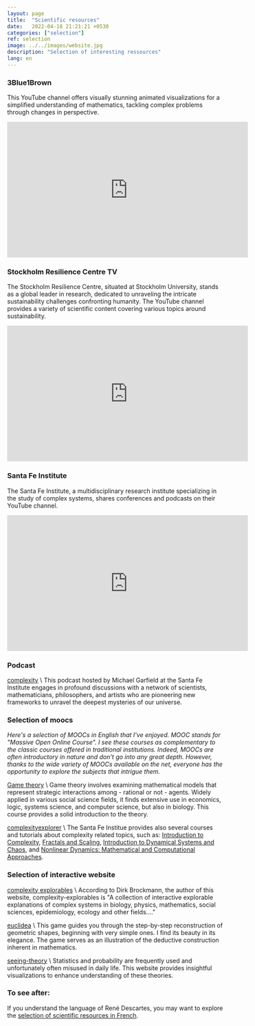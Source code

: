 ```yaml
---
layout: page
title:  "Scientific resources"
date:   2022-04-18 21:21:21 +0530
categories: ["selection"]
ref: selection
image: ../../images/website.jpg
description: "Selection of interesting ressources"
lang: en
---
```


### 3Blue1Brown

This YouTube channel offers visually stunning animated visualizations for a simplified understanding of mathematics, tackling complex problems through changes in perspective.

<iframe width="560" height="315" src="https://www.youtube.com/embed/lG4VkPoG3ko" title="YouTube video player" frameborder="0" allow="accelerometer; autoplay; clipboard-write; encrypted-media; gyroscope; picture-in-picture" allowfullscreen></iframe>


### Stockholm Resilience Centre TV

The Stockholm Resilience Centre, situated at Stockholm University, stands as a global leader in research, dedicated to unraveling the intricate sustainability challenges confronting humanity.
The YouTube channel provides a variety of scientific content covering various topics around sustainability.

<iframe width="560" height="315" src="https://www.youtube.com/embed/ByXM47Ri1Kc" title="YouTube video player" frameborder="0" allow="accelerometer; autoplay; clipboard-write; encrypted-media; gyroscope; picture-in-picture" allowfullscreen></iframe>

### Santa Fe Institute

The Santa Fe Institute, a multidisciplinary research institute specializing in the study of complex systems, shares conferences and podcasts on their YouTube channel.

<iframe width="560" height="315" src="https://www.youtube.com/embed/V5tUM5aLHPA" title="YouTube video player" frameborder="0" allow="accelerometer; autoplay; clipboard-write; encrypted-media; gyroscope; picture-in-picture" allowfullscreen></iframe>


### Podcast

[complexity](https://complexity.simplecast.com/) \\
This podcast hosted by Michael Garfield at the Santa Fe Institute engages in profound discussions with a network of scientists, mathematicians, philosophers, and artists who are pioneering new frameworks to unravel the deepest mysteries of our universe.



### Selection of moocs

*Here's a selection of MOOCs in English that I've enjoyed. MOOC stands for "Massive Open Online Course". 
I see these courses as complementary to the classic courses offered in traditional institutions. 
Indeed, MOOCs are often introductory in nature and don't go into any great depth. 
However, thanks to the wide variety of MOOCs available on the net, everyone has the opportunity to explore the subjects that intrigue them.*



[Game theory](https://www.coursera.org/learn/game-theory-1) \\
Game theory involves examining mathematical models that represent strategic interactions among - rational or not - agents. 
Widely applied in various social science fields, it finds extensive use in economics, logic, systems science, and computer science, but also in biology.
This course provides a solid introduction to the theory.

[complexityexplorer](https://www.complexityexplorer.org/courses) \\
The Santa Fe Institue provides also several courses and tutorials about complexity related topics, such as: [Introduction to Complexity](https://www.complexityexplorer.org/courses/165-introduction-to-complexity), 
[Fractals and Scaling](https://www.complexityexplorer.org/courses/169-fractals-and-scaling), 
[Introduction to Dynamical Systems and Chaos](https://www.complexityexplorer.org/courses/166-introduction-to-dynamical-systems-and-chaos), 
and [Nonlinear Dynamics: Mathematical and Computational Approaches](https://www.complexityexplorer.org/courses/167-nonlinear-dynamics-mathematical-and-computational-approaches-spring-2023).


### Selection of interactive website


<!--
[ncase](https://ncase.me/) \\
The website by Nicky Case delves into various concepts through animations. 
I appreciate the pedagogical approach of this site, especially the ['Evolution of Trust'](https://ncase.me/trust/) regarding Game theory. 
INCOMPREHENSIBLE, DONNER DES PAPIERS QUI ETUDIENT CA DE FACON RIGOUREUSE
It's worth noting, though, that the game doesn't cover all possible strategies. It should be viewed as an illustrative example rather than a scientific proof.


[explorables](https://explorabl.es/) \\

[complexity explained](https://complexityexplained.github.io/) \\
Manlio De Domenico and Hiroki Sayama, both reasearchers in complex systems 
** c'est les memes que cellesde dirk brockmann parce que c'est lui qui les a faites, voir dans contributeurs **

[myphysicslab](https://www.myphysicslab.com/) \\

[climate interactive](https://en-roads.climateinteractive.org/scenario.html?v=22.8.0&p50=0.3) \\

-->

[complexity explorables](https://www.complexity-explorables.org/) \\
According to Dirk Brockmann, the author of this website, complexity-explorables is "A collection of interactive explorable explanations of complex systems in biology, physics, mathematics, social sciences, epidemiology, ecology and other fields...."

[euclidea](https://www.euclidea.xyz/en/game/packs) \\
This game guides you through the step-by-step reconstruction of geometric shapes, beginning with very simple ones. 
I find its beauty in its elegance. 
The game serves as an illustration of the deductive construction inherent in mathematics.

[seeing-theory](https://seeing-theory.brown.edu/index.html) \\
Statistics and probability are frequently used and unfortunately often misused in daily life.
This website provides insightful visualizations to enhance understanding of these theories.




### To see after:

If you understand the language of René Descartes, you may want to explore the [selection of scientific resources in French](../selection_fr).




<!-- Global site tag (gtag.js) - Google Analytics -->
<script async src="https://www.googletagmanager.com/gtag/js?id=G-VPTWJKGKTG"></script>
<script>
  window.dataLayer = window.dataLayer || [];
  function gtag(){dataLayer.push(arguments);}
  gtag('js', new Date());

  gtag('config', 'G-VPTWJKGKTG');
</script>
